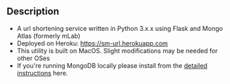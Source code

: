## Description
* A url shortening service written in Python 3.x.x using Flask and Mongo Atlas (formerly mLab)
* Deployed on Heroku: https://sm-url.herokuapp.com
* This utility is built on MacOS. Slight modifications may be needed for other OSes
* If you're running MongoDB locally please install from the [detailed instructions](https://docs.mongodb.com/manual/installation/) here.
